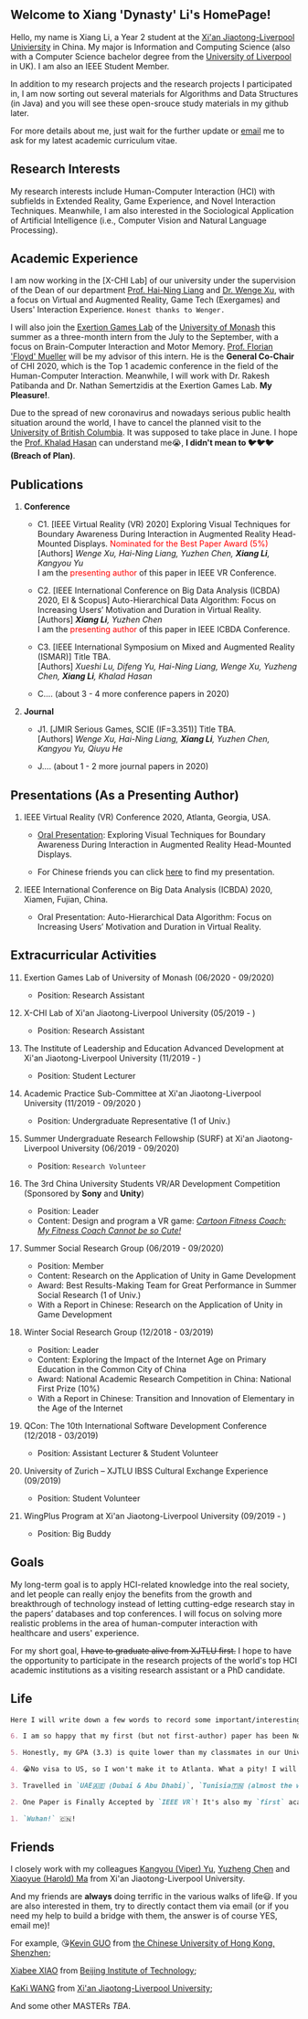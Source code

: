 ## Welcome to Xiang 'Dynasty' Li's HomePage!

Hello, my name is Xiang Li, a Year 2 student at the [Xi'an Jiaotong-Liverpool Univiersity](https://www.xjtlu.edu.cn/) in China. My major is Information and Computing Science (also with a Computer Science bachelor degree from the [University of Liverpool](https://www.liverpool.ac.uk/) in UK). I am also an IEEE Student Member.

In addition to my research projects and the research projects I participated in, I am now sorting out several materials for Algorithms and Data Structures (in Java) and you will see these open-srouce study materials in my github later.

For more details about me, just wait for the further update or <a href="mailto:dynasty.li@outlook.com?subject=Write Your Question or Requirement+Your (Nick)Name">email</a> me to ask for my latest academic curriculum vitae.

## Research Interests

My research interests include Human-Computer Interaction (HCI) with subfields in Extended Reality, Game Experience, and Novel Interaction Techniques. Meanwhile, I am also interested in the Sociological Application of Artificial Intelligence (i.e., Computer Vision and Natural Language Processing). 

## Academic Experience

I am now working in the [X-CHI Lab] of our university under the supervision of the Dean of our department [Prof. Hai-Ning Liang](https://www.xjtlu.edu.cn/en/departments/academic-departments/computer-science-and-software-engineering/staff/hai-liang/) and [Dr. Wenge Xu](https://www.researchgate.net/profile/Wenge_Xu/), with a focus on Virtual and Augmented Reality, Game Tech (Exergames) and Users' Interaction Experience. `Honest thanks to Wenger.` 

I will also join the [Exertion Games Lab](https://exertiongameslab.org/) of the [University of Monash](https://www.monash.edu/) this summer as a three-month intern from the July to the September, with a focus on Brain-Computer Interaction and Motor Memory. [Prof. Florian 'Floyd' Mueller](http://floydmueller.com/home/home.htm/) will be my advisor of this intern. He is the **General Co-Chair** of CHI 2020, which is the Top 1 academic conference in the field of the Human-Computer Interaction. Meanwhile, I will work with Dr. Rakesh Patibanda and Dr. Nathan Semertzidis at the Exertion Games Lab. **My Pleasure!**.

Due to the spread of new coronavirus and nowadays serious public health situation around the world, I have to cancel the planned visit to the [University of British Columbia](https://ok.ubc.ca/). It was supposed to take place in June. I hope the [Prof. Khalad Hasan](https://people.ok.ubc.ca/mkhasan/) can understand me😭, **I didn't mean to 🐦🐦🐦(Breach of Plan)**.

## Publications

1. **Conference**

    - C1. [IEEE Virtual Reality (VR) 2020] Exploring Visual Techniques for Boundary Awareness During Interaction in Augmented Reality Head-Mounted Displays.<font color="red"> Nominated for the Best Paper Award (5%)</font> <br />
    [Authors] _Wenge Xu, Hai-Ning Liang, Yuzhen Chen, **Xiang Li**, Kangyou Yu_<br />
    I am the <font color="red">presenting author</font> of this paper in IEEE VR Conference.

    - C2. [IEEE International Conference on Big Data Analysis (ICBDA) 2020, EI & Scopus] Auto-Hierarchical Data Algorithm: Focus on Increasing Users’ Motivation and Duration in Virtual Reality.<br />
    [Authors] _**Xiang Li**, Yuzhen Chen_<br />
    I am the <font color="red">presenting author</font> of this paper in IEEE ICBDA Conference.

    - C3. [IEEE International Symposium on Mixed and Augmented Reality (ISMAR)] Title TBA.<br />
    [Authors] _Xueshi Lu, Difeng Yu, Hai-Ning Liang, Wenge Xu, Yuzheng Chen, **Xiang Li**, Khalad Hasan_
    
    - C…. (about 3 - 4 more conference papers in 2020) <br />

2. **Journal**

    - J1. [JMIR Serious Games, SCIE (IF=3.351)] Title TBA.<br />
    [Authors] _Wenge Xu, Hai-Ning Liang, **Xiang Li**, Yuzhen Chen, Kangyou Yu, Qiuyu He_
    
    - J…. (about 1 - 2 more journal papers in 2020) <br />
    
## Presentations (As a Presenting Author)

1. IEEE Virtual Reality (VR) Conference 2020, Atlanta, Georgia, USA.

    - [Oral Presentation](https://youtu.be/qhnN5UNYX1Q): Exploring Visual Techniques for Boundary Awareness During Interaction in Augmented Reality Head-Mounted Displays.
    
    - For Chinese friends you can click [here](https://www.bilibili.com/video/BV18E411c73c/) to find my presentation.
    
2. IEEE International Conference on Big Data Analysis (ICBDA) 2020, Xiamen, Fujian, China.

    - Oral Presentation: Auto-Hierarchical Data Algorithm: Focus on Increasing Users’ Motivation and Duration in Virtual Reality.

## Extracurricular Activities

11. Exertion Games Lab of University of Monash (06/2020 - 09/2020)
    - Position: Research Assistant

10. X-CHI Lab of Xi'an Jiaotong-Liverpool University (05/2019 - )
    - Position: Research Assistant

9. The Institute of Leadership and Education Advanced Development at Xi'an Jiaotong-Liverpool University (11/2019 - )
    - Position: Student Lecturer

8. Academic Practice Sub-Committee at Xi'an Jiaotong-Liverpool University (11/2019 - 09/2020 )
    - Position: Undergraduate Representative (1 of Univ.)

7. Summer Undergraduate Research Fellowship (SURF) at Xi'an Jiaotong-Liverpool University (06/2019 - 09/2020)
    - Position: `Research Volunteer`

6. The 3rd China University Students VR/AR Development Competition (Sponsored by **Sony** and **Unity**)
    - Position: Leader
    - Content: Design and program a VR game: _[Cartoon Fitness Coach: My Fitness Coach Cannot be so Cute!](https://connect.unity.com/p/indoors-exergame-er-ci-yuan-de-jian-shen-guan-jia)_

5. Summer Social Research Group (06/2019 - 09/2020)
    - Position: Member
    - Content: Research on the Application of Unity in Game Development
    - Award: Best Results-Making Team for Great Performance in Summer Social Research (1 of Univ.) 
    - With a Report in Chinese: Research on the Application of Unity in Game Development
    
4. Winter Social Research Group (12/2018 - 03/2019)
    - Position: Leader
    - Content: Exploring the Impact of the Internet Age on Primary Education in the Common City of China
    - Award: National Academic Research Competition in China: National First Prize (10%) 
    - With a Report in Chinese: Transition and Innovation of Elementary in the Age of the Internet

3. QCon: The 10th International Software Development Conference (12/2018 - 03/2019)
    - Position: Assistant Lecturer & Student Volunteer

2. University of Zurich – XJTLU IBSS Cultural Exchange Experience (09/2019)
    - Position: Student Volunteer

1. WingPlus Program at Xi'an Jiaotong-Liverpool University (09/2019 - )
    - Position: Big Buddy
   
## Goals

My long-term goal is to apply HCI-related knowledge into the real society, and let people can really enjoy the benefits from the growth and breakthrough of technology instead of letting cutting-edge research stay in the papers’ databases and top conferences. I will focus on solving more realistic problems in the area of human-computer interaction with healthcare and users' experience.

For my short goal, ~~I have to graduate alive from XJTLU first.~~ I hope to have the opportunity to participate in the research projects of the world's top HCI academic institutions as a visiting research assistant or a PhD candidate. 

## Life

```markdown
Here I will write down a few words to record some important/interesting events.

6. I am so happy that my first (but not first-author) paper has been Nominated for a #Best Paper Award# in the IEEE VR 2020 Conference. 🎉 🎉 🎉

5. Honestly, my GPA (3.3) is quite lower than my classmates in our Univ.  So sad! :-(

4. 😭No visa to US, so I won't make it to Atlanta. What a pity! I will do the remote presentation instead!

3. Travelled in `UAE🇦🇪 (Dubai & Abu Dhabi)`, `Tunisia🇹🇳 (almost the whole country)` and `Morocco🇲🇦 (almost the whole country)` this Winter Vacation!

2. One Paper is Finally Accepted by `IEEE VR`! It's also my `first` academic paper!

1. `Wuhan!` 🇨🇳!
```

## Friends

I closely work with my colleagues [Kangyou (Viper) Yu](https://www.researchgate.net/profile/Kangyou_Yu/), [Yuzheng Chen](https://www.researchgate.net/profile/Yuzheng_Chen7/) and [Xiaoyue (Harold) Ma](https://linkedin.com/in/xiaoyue-ma-6b268b193/) from Xi'an Jiaotong-Liverpool University.

And my friends are **always** doing terrific in the various walks of life😃. If you are also interested in them, try to directly contact them via email (or if you need my help to build a bridge with them, the answer is of course YES, email me)!

For example, 😘[Kevin GUO](https://guoyuanxinkevin.github.io/GYX_bleach_boi.github.io/) from [the Chinese University of Hong Kong, Shenzhen](https://www.cuhk.edu.cn/en/);

[Xiabee XIAO](http://xiabee.cn) from [Beijing Institute of Technology](http://www.bit.edu.cn/);

[KaKi WANG](https://kakiii.github.io/) from [Xi'an Jiaotong-Liverpool University](https://www.xjtlu.edu.cn/);

And some other MASTERs _TBA_.
